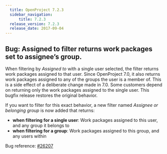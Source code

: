 ```yaml
---
  title: OpenProject 7.2.3
  sidebar_navigation:
      title: 7.2.3
  release_version: 7.2.3
  release_date: 2017-09-04
---
```


## Bug: Assigned to filter returns work packages set to assignee’s group.

When filtering by *Assigned to* with a single user selected, the filter
returns work packages assigned to that user. Since OpenProject 7.0,  it
also returns work packages assigned to any of the groups the user is a
member of. This is a side effect of a deliberate change made in 7.0.
Some customers depend on returning only the work packages assigned to
the single user. This bugfix release restores the original behavior.

If you want to filter for this exact behavior, a new filter named
*Assignee or belonging group* is now added that returns:

  - **when filtering for a single user**: Work packages assigned to this
    user, and any group it belongs to
  - **when filtering for a group**: Work packages assigned to this
    group, and any users within

Bug reference: [#26207](https://community.openproject.org/wp/26207)

 


